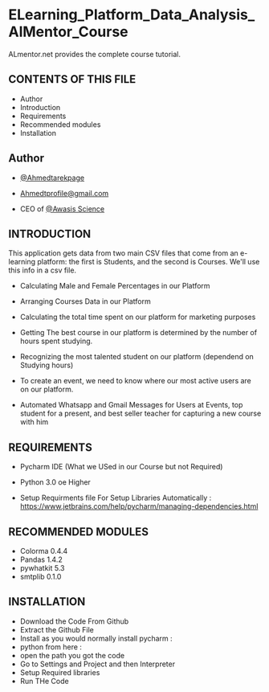 
# ELearning_Platform_Data_Analysis_AlMentor_Course
ALmentor.net provides the complete course tutorial.


CONTENTS OF THIS FILE
---------------------
 * Author
 * Introduction
 * Requirements
 * Recommended modules
 * Installation

## Author

- [@Ahmedtarekpage](https://github.com/Ahmedtarekpage)

- Ahmedtprofile@gmail.com 

- CEO of [@Awasis Science](https://www.awasisscience.com)




INTRODUCTION
------------
This application gets data from two main CSV files that come from an e-learning platform: the first is Students, and the second is Courses.
We'll use this info in a csv file.

 
 * Calculating Male and Female Percentages in our Platform

 * Arranging Courses Data in our Platform
 
 * Calculating the total time spent on our platform for marketing purposes

 * Getting The best course in our platform is determined by the number of hours spent studying.
 
 * Recognizing the most talented student on our platform (dependend on Studying hours)

 * To create an event, we need to know where our most active users are on our platform.

 * Automated Whatsapp and Gmail Messages for Users at Events, top student for a present, and best seller teacher for capturing a new course with him

REQUIREMENTS
------------

 * Pycharm IDE (What we USed in our Course but not Required)

 * Python 3.0 oe Higher
 
 * Setup Requirments file For Setup Libraries Automatically : https://www.jetbrains.com/help/pycharm/managing-dependencies.html

RECOMMENDED MODULES
-------------------

 * Colorma 0.4.4
 * Pandas 1.4.2
 * pywhatkit 5.3
 * smtplib 0.1.0 

INSTALLATION
------------
 
 * Download the Code From Github
 * Extract the Github File
 * Install as you would normally install pycharm : 
 * python from here : 
 * open the path you got the code
 * Go to Settings and Project and then Interpreter
 * Setup Required libraries 
 * Run THe Code

 


   
